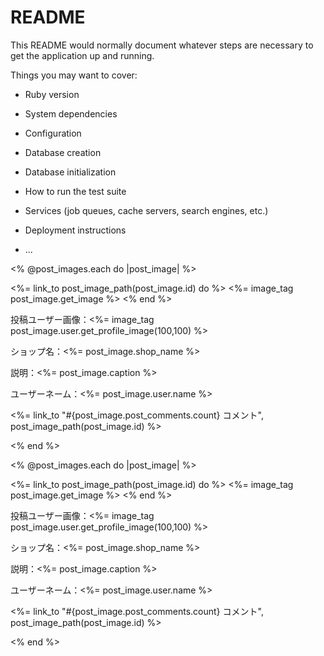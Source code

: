 # README

This README would normally document whatever steps are necessary to get the
application up and running.

Things you may want to cover:

* Ruby version

* System dependencies

* Configuration

* Database creation

* Database initialization

* How to run the test suite

* Services (job queues, cache servers, search engines, etc.)

* Deployment instructions

* ...

<% @post_images.each do |post_image| %>
<div>
  <%= link_to post_image_path(post_image.id) do %>
    <%= image_tag post_image.get_image %>
  <% end %>
  <p>投稿ユーザー画像：<%= image_tag post_image.user.get_profile_image(100,100) %></p>
  <p>ショップ名：<%= post_image.shop_name %></p>
  <p>説明：<%= post_image.caption %></p>
  <p>ユーザーネーム：<%= post_image.user.name %></p>
  <p><%= link_to "#{post_image.post_comments.count} コメント", post_image_path(post_image.id) %></p>
</div>
<% end %>

<% @post_images.each do |post_image| %>
<div>
  <%= link_to post_image_path(post_image.id) do %>
    <%= image_tag post_image.get_image %>
  <% end %>
  <p>投稿ユーザー画像：<%= image_tag post_image.user.get_profile_image(100,100) %></p>
  <p>ショップ名：<%= post_image.shop_name %></p>
  <p>説明：<%= post_image.caption %></p>
  <p>ユーザーネーム：<%= post_image.user.name %></p>
  <p><%= link_to "#{post_image.post_comments.count} コメント", post_image_path(post_image.id) %></p>
</div>
<% end %>